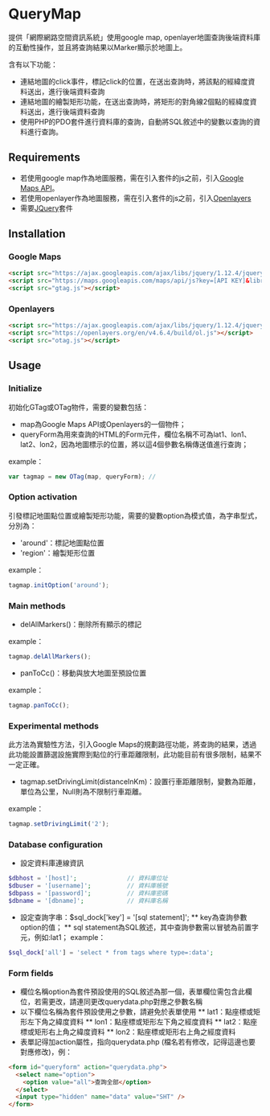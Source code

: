 # QueryMap

提供「網際網路空間資訊系統」使用google map, openlayer地圖查詢後端資料庫的互動性操作，並且將查詢結果以Marker顯示於地圖上。

含有以下功能：
* 連結地圖的click事件，標記click的位置，在送出查詢時，將該點的經緯度資料送出，進行後端資料查詢
* 連結地圖的繪製矩形功能，在送出查詢時，將矩形的對角線2個點的經緯度資料送出，進行後端資料查詢
* 使用PHP的PDO套件進行資料庫的查詢，自動將SQL敘述中的變數以查詢的資料進行查詢。

## Requirements

* 若使用google map作為地圖服務，需在引入套件的js之前，引入[Google Maps API](https://developers.google.com/maps/)。
* 若使用openlayer作為地圖服務，需在引入套件的js之前，引入[Openlayers](https://openlayers.org/)
* 需要[JQuery](https://jquery.com/)套件

## Installation

### Google Maps

```html
<script src="https://ajax.googleapis.com/ajax/libs/jquery/1.12.4/jquery.min.js"></script>
<script src="https://maps.googleapis.com/maps/api/js?key=[API KEY]&libraries=drawing,geometry&sensor=false"></script>
<script src="gtag.js"></script>
```

### Openlayers

```html
<script src="https://ajax.googleapis.com/ajax/libs/jquery/1.12.4/jquery.min.js"></script>
<script src="https://openlayers.org/en/v4.6.4/build/ol.js"></script>
<script src="otag.js"></script>
```

## Usage

### Initialize

初始化GTag或OTag物件，需要的變數包括：
* map為Google Maps API或Openlayers的一個物件；
* queryForm為用來查詢的HTML的Form元件，欄位名稱不可為lat1、lon1、lat2、lon2，因為地圖標示的位置，將以這4個參數名稱傳送值進行查詢；

example：
```js
var tagmap = new OTag(map, queryForm); // 
```

### Option activation

引發標記地圖點位置或繪製矩形功能，需要的變數option為模式值，為字串型式，分別為：
* 'around'：標記地圖點位置
* 'region'：繪製矩形位置

example：
```js
tagmap.initOption('around');
```

### Main methods

* delAllMarkers()：刪除所有顯示的標記

example：
```js
tagmap.delAllMarkers();
```
* panToCc()：移動與放大地圖至預設位置

example：
```js
tagmap.panToCc();
```

### Experimental methods
此方法為實驗性方法，引入Google Maps的規劃路徑功能，將查詢的結果，透過此功能設置篩選設施實際到點位的行車距離限制，此功能目前有很多限制，結果不一定正確。

* tagmap.setDrivingLimit(distanceInKm)：設置行車距離限制，變數為距離，單位為公里，Null則為不限制行車距離。

example：
```js
tagmap.setDrivingLimit('2');
```

### Database configuration
* 設定資料庫連線資訊
```php
$dbhost = '[host]';              // 資料庫位址
$dbuser = '[username]';          // 資料庫帳號
$dbpass = '[password]';          // 資料庫密碼
$dbname = '[dbname]';            // 資料庫名稱
```
* 設定查詢字串：$sql_dock['key'] = '[sql statement]';
** key為查詢參數option的值；
** sql statement為SQL敘述，其中查詢參數需以冒號為前置字元，例如:lat1；
example：
```php
$sql_dock['all'] = 'select * from tags where type=:data';
```

### Form fields
* 欄位名稱option為套件預設使用的SQL敘述為那一個，表單欄位需包含此欄位，若需更改，請連同更改querydata.php對應之參數名稱
* 以下欄位名稱為套件預設使用之參數，請避免於表單使用
** lat1：點座標或矩形左下角之緯度資料
** lon1：點座標或矩形左下角之經度資料
** lat2：點座標或矩形右上角之緯度資料
** lon2：點座標或矩形右上角之經度資料
* 表單記得加action屬性，指向querydata.php (檔名若有修改，記得這邊也要對應修改)，例：
```html
<form id="queryform" action="querydata.php">
  <select name="option">
    <option value="all">查詢全部</option>
  </select>
  <input type="hidden" name="data" value="SHT" />
</form>
```
